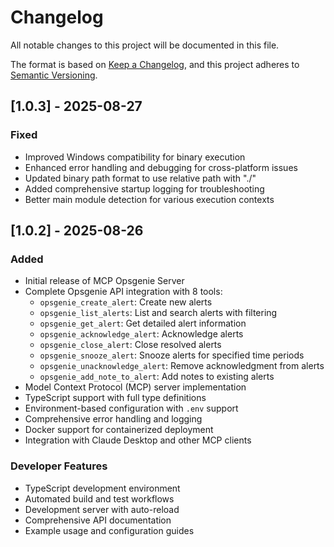 # Changelog

All notable changes to this project will be documented in this file.

The format is based on [Keep a Changelog](https://keepachangelog.com/en/1.0.0/),
and this project adheres to [Semantic Versioning](https://semver.org/spec/v2.0.0.html).

## [1.0.3] - 2025-08-27

### Fixed

- Improved Windows compatibility for binary execution
- Enhanced error handling and debugging for cross-platform issues
- Updated binary path format to use relative path with "./"
- Added comprehensive startup logging for troubleshooting
- Better main module detection for various execution contexts

## [1.0.2] - 2025-08-26

### Added

- Initial release of MCP Opsgenie Server
- Complete Opsgenie API integration with 8 tools:
  - `opsgenie_create_alert`: Create new alerts
  - `opsgenie_list_alerts`: List and search alerts with filtering
  - `opsgenie_get_alert`: Get detailed alert information
  - `opsgenie_acknowledge_alert`: Acknowledge alerts
  - `opsgenie_close_alert`: Close resolved alerts
  - `opsgenie_snooze_alert`: Snooze alerts for specified time periods
  - `opsgenie_unacknowledge_alert`: Remove acknowledgment from alerts
  - `opsgenie_add_note_to_alert`: Add notes to existing alerts
- Model Context Protocol (MCP) server implementation
- TypeScript support with full type definitions
- Environment-based configuration with `.env` support
- Comprehensive error handling and logging
- Docker support for containerized deployment
- Integration with Claude Desktop and other MCP clients

### Developer Features

- TypeScript development environment
- Automated build and test workflows
- Development server with auto-reload
- Comprehensive API documentation
- Example usage and configuration guides
